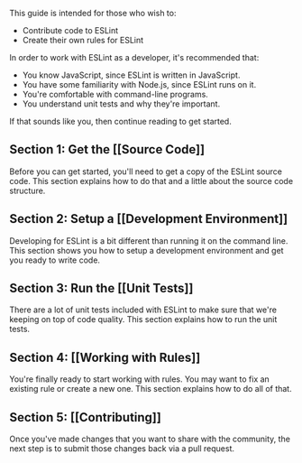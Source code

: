 This guide is intended for those who wish to:

* Contribute code to ESLint
* Create their own rules for ESLint

In order to work with ESLint as a developer, it's recommended that:

* You know JavaScript, since ESLint is written in JavaScript.
* You have some familiarity with Node.js, since ESLint runs on it.
* You're comfortable with command-line programs.
* You understand unit tests and why they're important.

If that sounds like you, then continue reading to get started.

## Section 1: Get the [[Source Code]]

Before you can get started, you'll need to get a copy of the ESLint source code. This section explains how to do that and a little about the source code structure.

## Section 2: Setup a [[Development Environment]]

Developing for ESLint is a bit different than running it on the command line. This section shows you how to setup a development environment and get you ready to write code.

## Section 3: Run the [[Unit Tests]]

There are a lot of unit tests included with ESLint to make sure that we're keeping on top of code quality. This section explains how to run the unit tests.

## Section 4: [[Working with Rules]]

You're finally ready to start working with rules. You may want to fix an existing rule or create a new one. This section explains how to do all of that.

## Section 5: [[Contributing]]

Once you've made changes that you want to share with the community, the next step is to submit those changes back via a pull request.